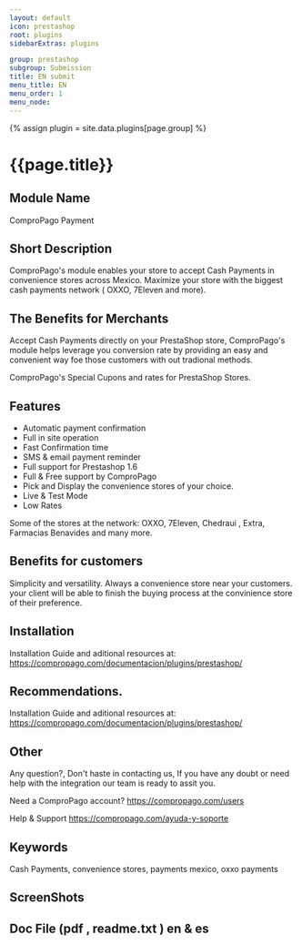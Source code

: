 ```yaml
---
layout: default
icon: prestashop
root: plugins
sidebarExtras: plugins

group: prestashop
subgroup: Submission
title: EN submit
menu_title: EN
menu_order: 1
menu_node: 
---
```

{% assign plugin = site.data.plugins[page.group] %}

# {{page.title}}



## Module Name

ComproPago Payment


## Short Description


ComproPago's module enables your store to accept Cash Payments in convenience stores across Mexico. Maximize your store with the biggest cash payments network ( OXXO, 7Eleven and more). 

## The Benefits for Merchants


Accept Cash Payments directly on your PrestaShop store, ComproPago's module helps leverage you conversion rate by providing an easy and convenient way foe those customers with out tradional methods. 

ComproPago's Special Cupons and rates for PrestaShop Stores.


## Features

* Automatic payment confirmation
* Full in site operation 
* Fast Confirmation time
* SMS & email payment reminder
* Full support for Prestashop 1.6 
* Full & Free support by ComproPago
* Pick and Display the convenience stores of your choice.
* Live & Test Mode
* Low Rates

Some of the stores at the network: OXXO, 7Eleven, Chedraui , Extra, Farmacias Benavides and many more.

## Benefits for customers

Simplicity and versatility. Always a convenience store near your customers. your client will be able to finish the buying process at the convinience store of their preference.

## Installation
 
Installation Guide and aditional resources at:
https://compropago.com/documentacion/plugins/prestashop/

## Recommendations.


Installation Guide and aditional resources at:
https://compropago.com/documentacion/plugins/prestashop/


## Other 


Any question?, Don't haste in contacting us, If you have any doubt or need help with the integration our team is ready to assit you. 

Need a ComproPago account? https://compropago.com/users

Help & Support https://compropago.com/ayuda-y-soporte

## Keywords

Cash Payments, convenience stores, payments mexico, oxxo payments


## ScreenShots


## Doc File (pdf , readme.txt ) en & es

